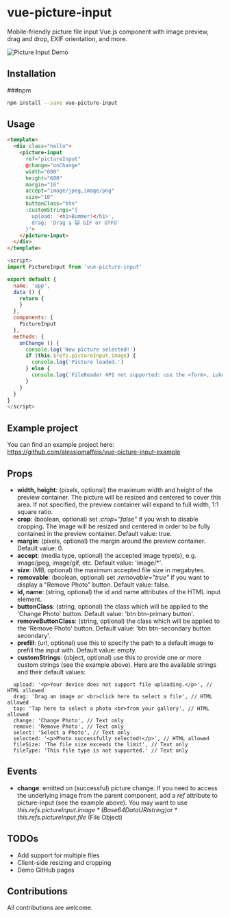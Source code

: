 vue-picture-input
=============

Mobile-friendly picture file input Vue.js component with image preview, drag and drop, EXIF orientation, and more.

![Picture Input Demo](http://i.giphy.com/3o84UfcY1QV7Unrtba.gif)


## Installation

###npm

``` sh
npm install --save vue-picture-input
```

## Usage

```HTML
<template>
  <div class="hello">    
    <picture-input 
      ref="pictureInput" 
      @change="onChange" 
      width="600" 
      height="600" 
      margin="16" 
      accept="image/jpeg,image/png" 
      size="10" 
      buttonClass="btn"
      :customStrings="{
        upload: '<h1>Bummer!</h1>',
        drag: 'Drag a 😺 GIF or GTFO'
      }">
    </picture-input>
  </div>
</template>
```

```javascript
<script>
import PictureInput from 'vue-picture-input'

export default {
  name: 'app',
  data () {
    return {
    }
  },
  components: {
    PictureInput
  },
  methods: {
    onChange () {
      console.log('New picture selected!')
      if (this.$refs.pictureInput.image) {
        console.log('Picture loaded.')
      } else {
        console.log('FileReader API not supported: use the <form>, Luke!')
      }
    }
  }
}
</script>
```

## Example project

You can find an example project here: https://github.com/alessiomaffeis/vue-picture-input-example

## Props

- **width, height**: (pixels, optional) the maximum width and height of the preview container. The picture will be resized and centered to cover this area. If not specified, the preview container will expand to full width, 1:1 square ratio.
- **crop**: (boolean, optional) set *:crop="false"* if you wish to disable cropping. The image will be resized and centered in order to be fully contained in the preview container. Default value: true.
- **margin**: (pixels, optional) the margin around the preview container. Default value: 0.
- **accept**: (media type, optional) the accepted image type(s), e.g. image/jpeg, image/gif, etc. Default value: 'image/*'. 
- **size**: (MB, optional) the maximum accepted file size in megabytes.
- **removable**: (boolean, optional) set *:removable="true"* if you want to display a "Remove Photo" button. Default value: false.
- **id, name**: (string, optional) the id and name attributes of the HTML input element.
- **buttonClass**: (string, optional) the class which will be applied to the 'Change Photo' button.
  Default value: 'btn btn-primary button'.
- **removeButtonClass**: (string, optional) the class which will be applied to the 'Remove Photo' button.
  Default value: 'btn btn-secondary button secondary'.
- **prefill**: (url, optional) use this to specify the path to a default image to prefill the input with. Default value: empty.
- **customStrings**: (object, optional) use this to provide one or more custom strings (see the example above). Here are the available strings and their default values:
```
  upload: '<p>Your device does not support file uploading.</p>', // HTML allowed
  drag: 'Drag an image or <br>click here to select a file', // HTML allowed
  tap: 'Tap here to select a photo <br>from your gallery', // HTML allowed
  change: 'Change Photo', // Text only
  remove: 'Remove Photo', // Text only
  select: 'Select a Photo', // Text only
  selected: '<p>Photo successfully selected!</p>', // HTML allowed
  fileSize: 'The file size exceeds the limit', // Text only
  fileType: 'This file type is not supported.' // Text only
```
   
## Events

- **change**: emitted on (successful) picture change. If you need to access the underlying image from the parent component, add a *ref* attribute to picture-input (see the example above). You may want to use *this.$refs.pictureInput.image* (Base64 Data URI string) or *this.$refs.pictureInput.file* (File Object)
  


## TODOs

- Add support for multiple files
- Client-side resizing and cropping
- Demo GitHub pages


## Contributions

All contributions are welcome.
